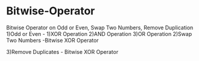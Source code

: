 # Bitwise-Operator
Bitwise Operator on Odd or Even, Swap Two Numbers, Remove Duplication
1)Odd or Even -  1)XOR Operation
               2)AND Operation
               3)OR Operation
2)Swap Two Numbers -Bitwise XOR Operator

3)Remove Duplicates - Bitwise XOR Operator
